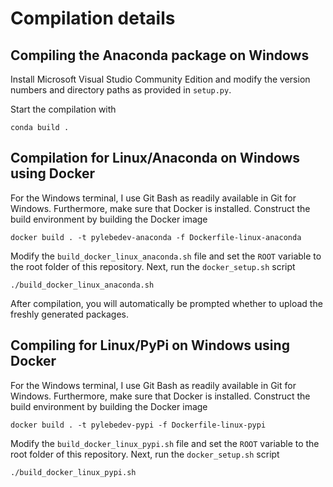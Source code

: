 # Compilation details

## Compiling the Anaconda package on Windows

Install Microsoft Visual Studio Community Edition and modify the version
numbers and directory paths as provided in `setup.py`.

Start the compilation with
```
conda build .
```

## Compilation for Linux/Anaconda on Windows using Docker

For the Windows terminal, I use Git Bash as readily available in
Git for Windows. Furthermore, make sure that Docker is installed.
Construct the build environment by building the Docker image
```
docker build . -t pylebedev-anaconda -f Dockerfile-linux-anaconda
```

Modify the `build_docker_linux_anaconda.sh` file and set the `ROOT` variable to the root
folder of this repository. Next, run the `docker_setup.sh` script

```
./build_docker_linux_anaconda.sh
```

After compilation, you will automatically be prompted whether to upload
the freshly generated packages.

## Compiling for Linux/PyPi on Windows using Docker

For the Windows terminal, I use Git Bash as readily available in
Git for Windows. Furthermore, make sure that Docker is installed.
Construct the build environment by building the Docker image
```
docker build . -t pylebedev-pypi -f Dockerfile-linux-pypi
```

Modify the `build_docker_linux_pypi.sh` file and set the `ROOT` variable to the root
folder of this repository. Next, run the `docker_setup.sh` script

```
./build_docker_linux_pypi.sh
```
